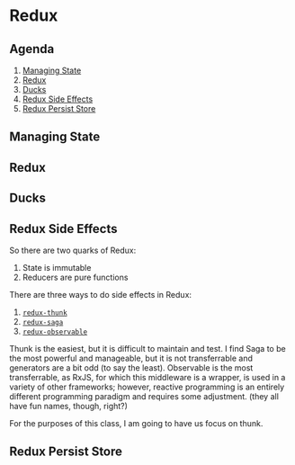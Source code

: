 # Redux

## Agenda

1. [Managing State](#managing-state)
1. [Redux](#redux)
1. [Ducks](#ducks)
1. [Redux Side Effects](#redux-side-effects)
1. [Redux Persist Store](#redux-persist-store)

## Managing State

## Redux

## Ducks

## Redux Side Effects

So there are two quarks of Redux:

1. State is immutable
1. Reducers are pure functions

There are three ways to do side effects in Redux:

1. [`redux-thunk`](https://github.com/gaearon/redux-thunk)
2. [`redux-saga`](https://redux-saga.js.org/)
3. [`redux-observable`](https://github.com/redux-observable/redux-observable)

Thunk is the easiest, but it is difficult to maintain and test. I find Saga to be the most powerful and manageable, but it is not transferrable and generators are a bit odd (to say the least). Observable is the most transferrable, as RxJS, for which this middleware is a wrapper, is used in a variety of other frameworks; however, reactive programming is an entirely different programming paradigm and requires some adjustment. (they all have fun names, though, right?)

For the purposes of this class, I am going to have us focus on thunk.

## Redux Persist Store
